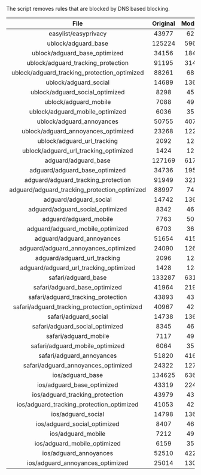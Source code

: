 The script removes rules that are blocked by DNS based blocking.


| File | Original | Modified |
|:----:|:-----:|:-----:|
| easylist/easyprivacy | 43977 | 6272 |
| ublock/adguard_base | 125224 | 59677 |
| ublock/adguard_base_optimized | 34156 | 18495 |
| ublock/adguard_tracking_protection | 91195 | 31408 |
| ublock/adguard_tracking_protection_optimized | 88261 | 6802 |
| ublock/adguard_social | 14689 | 13613 |
| ublock/adguard_social_optimized | 8298 | 4590 |
| ublock/adguard_mobile | 7088 | 4920 |
| ublock/adguard_mobile_optimized | 6036 | 3520 |
| ublock/adguard_annoyances | 50755 | 40764 |
| ublock/adguard_annoyances_optimized | 23268 | 12297 |
| ublock/adguard_url_tracking | 2092 | 1241 |
| ublock/adguard_url_tracking_optimized | 1424 | 1238 |
| adguard/adguard_base | 127169 | 61721 |
| adguard/adguard_base_optimized | 34736 | 19532 |
| adguard/adguard_tracking_protection | 91949 | 32110 |
| adguard/adguard_tracking_protection_optimized | 88997 | 7490 |
| adguard/adguard_social | 14742 | 13674 |
| adguard/adguard_social_optimized | 8342 | 4634 |
| adguard/adguard_mobile | 7763 | 5093 |
| adguard/adguard_mobile_optimized | 6703 | 3687 |
| adguard/adguard_annoyances | 51654 | 41587 |
| adguard/adguard_annoyances_optimized | 24090 | 12698 |
| adguard/adguard_url_tracking | 2096 | 1246 |
| adguard/adguard_url_tracking_optimized | 1428 | 1243 |
| safari/adguard_base | 133287 | 63110 |
| safari/adguard_base_optimized | 41964 | 21960 |
| safari/adguard_tracking_protection | 43893 | 4377 |
| safari/adguard_tracking_protection_optimized | 40967 | 4231 |
| safari/adguard_social | 14738 | 13664 |
| safari/adguard_social_optimized | 8345 | 4624 |
| safari/adguard_mobile | 7117 | 4956 |
| safari/adguard_mobile_optimized | 6064 | 3551 |
| safari/adguard_annoyances | 51820 | 41678 |
| safari/adguard_annoyances_optimized | 24322 | 12768 |
| ios/adguard_base | 134625 | 63630 |
| ios/adguard_base_optimized | 43319 | 22478 |
| ios/adguard_tracking_protection | 43979 | 4385 |
| ios/adguard_tracking_protection_optimized | 41053 | 4239 |
| ios/adguard_social | 14798 | 13696 |
| ios/adguard_social_optimized | 8407 | 4638 |
| ios/adguard_mobile | 7212 | 4998 |
| ios/adguard_mobile_optimized | 6159 | 3590 |
| ios/adguard_annoyances | 52510 | 42260 |
| ios/adguard_annoyances_optimized | 25014 | 13057 |